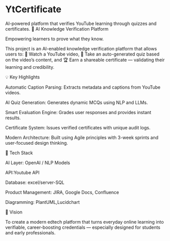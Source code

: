 # YtCertificate
AI-powered platform that verifies YouTube learning through quizzes and certificates.
🧠 AI Knowledge Verification Platform

Empowering learners to prove what they know.

This project is an AI-enabled knowledge verification platform that allows users to:
🎥 Watch a YouTube video,
🧩 Take an auto-generated quiz based on the video’s content, and
🏆 Earn a shareable certificate — validating their learning and credibility.

💡 Key Highlights

Automatic Caption Parsing: Extracts metadata and captions from YouTube videos.

AI Quiz Generation: Generates dynamic MCQs using NLP and LLMs.

Smart Evaluation Engine: Grades user responses and provides instant results.

Certificate System: Issues verified certificates with unique audit logs.

Modern Architecture: Built using Agile principles with 3-week sprints and user-focused design thinking.

🧩 Tech Stack

AI Layer: OpenAI / NLP Models

API:Youtube API

Database: excel/server-SQL

Product Management: JIRA, Google Docs, Confluence

Diagramming: PlantUML,Lucidchart

🚀 Vision

To create a modern edtech platform that turns everyday online learning into verifiable, career-boosting credentials — especially designed for students and early professionals.
